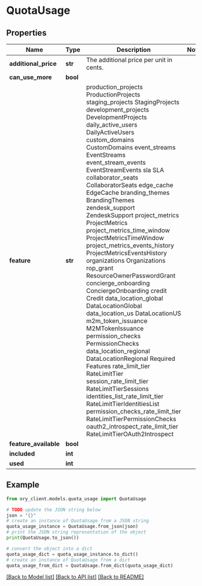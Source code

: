 # QuotaUsage


## Properties

Name | Type | Description | Notes
------------ | ------------- | ------------- | -------------
**additional_price** | **str** | The additional price per unit in cents. | 
**can_use_more** | **bool** |  | 
**feature** | **str** |  production_projects ProductionProjects staging_projects StagingProjects development_projects DevelopmentProjects daily_active_users DailyActiveUsers custom_domains CustomDomains event_streams EventStreams event_stream_events EventStreamEvents sla SLA collaborator_seats CollaboratorSeats edge_cache EdgeCache branding_themes BrandingThemes zendesk_support ZendeskSupport project_metrics ProjectMetrics project_metrics_time_window ProjectMetricsTimeWindow project_metrics_events_history ProjectMetricsEventsHistory organizations Organizations rop_grant ResourceOwnerPasswordGrant concierge_onboarding ConciergeOnboarding credit Credit data_location_global DataLocationGlobal data_location_us DataLocationUS m2m_token_issuance M2MTokenIssuance permission_checks PermissionChecks data_location_regional DataLocationRegional  Required Features rate_limit_tier RateLimitTier session_rate_limit_tier RateLimitTierSessions identities_list_rate_limit_tier RateLimitTierIdentitiesList permission_checks_rate_limit_tier RateLimitTierPermissionChecks oauth2_introspect_rate_limit_tier RateLimitTierOAuth2Introspect | 
**feature_available** | **bool** |  | 
**included** | **int** |  | 
**used** | **int** |  | 

## Example

```python
from ory_client.models.quota_usage import QuotaUsage

# TODO update the JSON string below
json = "{}"
# create an instance of QuotaUsage from a JSON string
quota_usage_instance = QuotaUsage.from_json(json)
# print the JSON string representation of the object
print(QuotaUsage.to_json())

# convert the object into a dict
quota_usage_dict = quota_usage_instance.to_dict()
# create an instance of QuotaUsage from a dict
quota_usage_from_dict = QuotaUsage.from_dict(quota_usage_dict)
```
[[Back to Model list]](../README.md#documentation-for-models) [[Back to API list]](../README.md#documentation-for-api-endpoints) [[Back to README]](../README.md)


